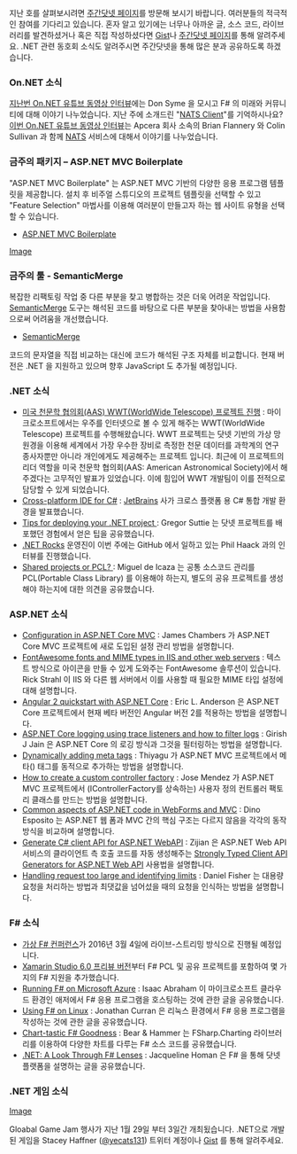 지난 호를 살펴보시려면 [주간닷넷 페이지](https://www.facebook.com/jugan.net/)를 방문해 보시기 바랍니다. 여러분들의 적극적인 참여를 기다리고 있습니다. 혼자 알고 있기에는 너무나 아까운 글, 소스 코드, 라이브러리를 발견하셨거나 혹은 직접 작성하셨다면 [Gist](https://gist.github.com/options/e9fc443b8c882157fe4a)나 [주간닷넷 페이지](https://www.facebook.com/jugan.net/)를 통해 알려주세요. .NET 관련 동호회 소식도 알려주시면 주간닷넷을 통해 많은 분과 공유하도록 하겠습니다.

### On.NET 소식

[지난번 On.NET 유튜브 동영상 인터뷰](https://www.youtube.com/watch?v=aWnmzrCvTbg)에는 Don Syme 을 모시고 F# 의 미래와 커뮤니티에 대해 이야기 나누었습니다. 지난 주에 소개드린 "[NATS Client](https://github.com/nats-io/csnats)"를 기억하시나요? [이번 On.NET 유튜브 동영상 인터뷰](https://www.youtube.com/watch?v=h3x6eY0RAr4)는 Apcera 회사 소속의 Brian Flannery 와 Colin Sullivan 과 함께 [NATS](http://nats.io/) 서비스에 대해서 이야기를 나누었습니다. 


### 금주의 패키지 – ASP.NET MVC Boilerplate

"ASP.NET MVC Boilerplate" 는 ASP.NET MVC 기반의 다양한 응용 프로그램 템플릿을 제공합니다. 설치 후 비주얼 스튜디오의 프로젝트 템플릿을 선택할 수 있고 "Feature Selection" 마법사를 이용해 여러분이 만들고자 하는 웹 사이트 유형을 선택할 수 있습니다.

* [ASP.NET MVC Boilerplate](https://github.com/RehanSaeed/ASP.NET-MVC-Boilerplate)

[Image](https://github.com/RehanSaeed/ASP.NET-MVC-Boilerplate/raw/master/Images/ASP.NET%20MVC%20Boilerplate%20Feature%20Selection%20Wizard%201.png)

### 금주의 툴 - SemanticMerge

복잡한 리팩토링 작업 중 다른 부분을 찾고 병합하는 것은 더욱 어려운 작업입니다. [SemanticMerge](https://www.semanticmerge.com/) 도구는 해석된 코드를 바탕으로 다른 부분을 찾아내는 방법을 사용함으로써 어려움을 개선했습니다. 

* [SemanticMerge](https://www.semanticmerge.com/)

코드의 문자열을 직접 비교하는 대신에 코드가 해석된 구조 자체를 비교합니다. 현재 버전은 .NET 을 지원하고 있으며 향후 JavaScript 도 추가될 예정입니다.

### .NET 소식

* [미국 천문학 협의회(AAS) WWT(WorldWide Telescope) 프로젝트 진행](http://aas.org/media/press-releases/aas-assumes-leadership-worldwide-telescope) :  마이크로소프트에서는 우주를 인터넷으로 볼 수 있게 해주는 WWT(WorldWide Telescope) 프로젝트를 수행해왔습니다. WWT 프로젝트는 닷넷 기반의 가상 망원경을 이용해 세계에서 가장 우수한 장비로 측정한 천문 데이터를 과학계의 연구 종사자뿐만 아니라 개인에게도 제공해주는 프로젝트 입니다. 최근에 이 프로젝트의 리더 역할을 미국 천문학 협의회(AAS: American Astronomical Society)에서 해주겠다는 고무적인 발표가 있었습니다. 이에 힘입어 WWT 개발팀이 이를 전적으로 담당할 수 있게 되었습니다.
* [Cross-platform IDE for C#](http://blog.jetbrains.com/dotnet/2016/01/13/project-rider-a-csharp-ide/) : [JetBrains](http://www.jetbrains.com/) 사가 크로스 플랫폼 용 C# 통합 개발 환경을 발표했습니다.
* [ Tips for deploying your .NET project ](http://gregorsuttie.com/2016/01/19/tips-for-deploying-your-net-project/) : Gregor Suttie 는 닷넷 프로젝트를 배포했던 경험에서 얻은 팁을 공유했습니다.
* [.NET Rocks](http://www.dotnetrocks.com/) 운영진이 이번 주에는 GitHub 에서 일하고 있는 Phil Haack 과의 인터뷰를 진행했습니다.
* [ Shared projects or PCL? ](http://tirania.org/blog/archive/2016/Jan-22.html) : Miguel de Icaza 는 공통 소스코드 관리를 PCL(Portable Class Library) 를 이용해야 하는지, 별도의 공유 프로젝트를 생성해야 하는지에 대한 의견을 공유했습니다.

### ASP.NET 소식

* [Configuration in ASP.NET Core MVC](http://jameschambers.com/2016/01/Configuration-in-ASP-NET-Core-MVC/) : James Chambers 가 ASP.NET Core MVC 프로젝트에 새로 도입된 설정 관리 방법을 설명합니다.
* [FontAwesome fonts and MIME types in IIS and other web servers](http://weblog.west-wind.com/posts/2016/Jan/25/FontAwesome-Fonts-and-Mime-Types-in-IIS-and-other-Web-Servers) : 텍스트 방식으로 아이콘을 만들 수 있게 도와주는 FontAwesome 솔루션이 있습니다. Rick Strahl 이 IIS 와 다른 웹 서버에서 이를 사용할 때 필요한 MIME 타입 설정에 대해 설명합니다.
* [Angular 2 quickstart with ASP.NET Core](http://www.elanderson.net/2016/01/angular-2-quickstart-with-asp-net-core/) : Eric L. Anderson 은 ASP.NET Core 프로젝트에서 현재 베타 버전인 Angular 버전 2를 적용하는 방법을 설명합니다.
* [ASP.NET Core logging using trace listeners and how to filter logs](http://www.codeproject.com/Articles/1073028/ASP-NET-Logging-using-Trace-Listeners-and-How-to-F) : Girish J Jain 은 ASP.NET Core 의 로깅 방식과 그것을 필터링하는 방법을 설명합니다.
* [Dynamically adding meta tags](http://dotnet-helpers.com/2016/01/23/dynamically-adding-meta-tags-asp-net-mvc/) : Thiyagu 가 ASP.NET MVC 프로젝트에서 메타(<meta/>) 태그를 동적으로 추가하는 방법을 설명합니다.
* [How to create a custom controller factory](http://www.jomendez.com/2016/01/20/how-to-create-a-custom-controller-factory-asp-net-mvc/) : Jose Mendez 가 ASP.NET MVC 프로젝트에서 (IControllerFactory를 상속하는) 사용자 정의 컨트롤러 팩토리 클래스를 만드는 방법을 설명합니다.
* [Common aspects of ASP.NET code in WebForms and MVC](https://www.simple-talk.com/dotnet/asp.net/common-aspects-of-asp.net-code-in-web-forms-and-mvc/) : Dino Esposito 는 ASP.NET 웹 폼과 MVC 간의 핵심 구조는 다르지 않음을 각각의 동작 방식을 비교하며 설명합니다.
* [Generate C# client API for ASP.NET WebAPI](http://www.codeproject.com/Articles/1074039/Generate-Csharp-Client-API-for-ASP-NET-Web-API) : Zijian 은 ASP.NET Web API 서비스의 클라이언트 측 호출 코드를 자동 생성해주는 [Strongly Typed Client API Generators for ASP.NET Web API](https://webapiclientgen.codeplex.com/) 사용법을 설명합니다.
* [Handling request too large and identifying limits](https://lennybacon.com/post/2016/01/20/handling-request-too-large-and-identify-limits-in-aspnet) : Daniel Fisher 는 대용량 요청을 처리하는 방법과 최댓값을 넘어섰을 때의 요청을 인식하는 방법을 설명합니다.

### F# 소식

* [가상 F# 컨퍼런스](http://fsharpconf.com/)가 2016년 3월 4일에 라이브-스트리밍 방식으로 진행될 예정입니다.
* [Xamarin Studio 6.0 프리뷰 버전](http://developer.xamarin.com/releases/studio/xamarin.studio_6.0/xamarin.studio_6.0/#F_Enhancements)부터 F# PCL 및 공유 프로젝트를 포함하여 몇 가지의 F# 지원을 추가했습니다.
* [Running F# on Microsoft Azure](https://cockneycoder.wordpress.com/2016/01/20/running-fsharp-on-microsoft-azure/) : Isaac Abraham 이 마이크로소프트 클라우드 환경인 애저에서 F# 응용 프로그램을 호스팅하는 것에 관한 글을 공유했습니다.
* [Using F# on Linux](https://curran.in/jonathan/2015-01-16-using-fsharp-on-linux.html) : Jonathan Curran 은 리눅스 환경에서 F# 응용 프로그램을 작성하는 것에 관한 글을 공유했습니다.
* [Chart-tastic F# Goodness](http://bearandhammer.net/2016/01/17/chart-tastic-f-goodness/) : Bear & Hammer 는 FSharp.Charting 라이브러리를 이용하여 다양한 차트를 다루는 F# 소스 코드를 공유했습니다.
* [.NET: A Look Through F# Lenses](http://blog.pluralsight.com/tutorial-f-sharp) : Jacqueline Homan 은 F# 을 통해 닷넷 플랫폼을 설명하는 글을 공유했습니다.

### .NET 게임 소식

[Image](http://globalgamejam.org/sites/default/files/styles/responsive_large__wide/public/facebookheaderlarge.png) 

Gloabal Game Jam 행사가 지난 1월 29일 부터 3일간 개최됬습니다. .NET으로 개발된 게임을 Stacey Haffner ([@yecats131](http://twitter.com/yecats131)) 트위터 계정이나 [Gist](https://gist.github.com/bleroy/cb15b20d89f5730120d5) 를 통해 알려주세요.
